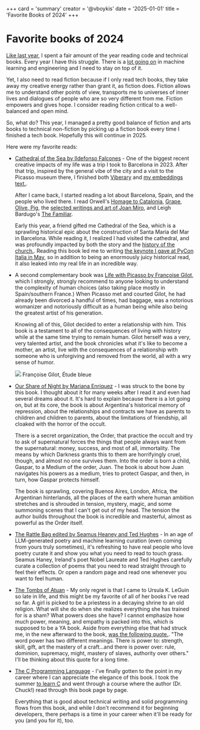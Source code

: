 +++
card = 'summary'
creator = '@vboykis'
date = '2025-01-01'
title = 'Favorite Books of 2024'
+++

# Favorite books of 2024

[Like last year](https://vickiboykis.com/essays/2023-12-26-favorite-books/), I spent a fair amount of the year reading code and technical books. Every year I have this struggle. There is a [lot going on](https://vickiboykis.com/2022/11/10/how-i-learn-machine-learning/) in machine learning and engineering and I need to stay on top of it. 

Yet, I also need to read fiction because if I only read tech books, they take away my creative energy rather than grant it, as fiction does. Fiction allows me to understand other points of view, transports me to universes of inner lives and dialogues of people who are so very different from me. Fiction empowers and gives hope.  I consider reading fiction critical to a well-balanced and open mind. 

So, what do? This year, I managed a pretty good balance of fiction and arts books to technical non-fiction by picking up a fiction book every time I finished a tech book. Hopefully this will continue in 2025. 

Here were my favorite reads: 

+ [Cathedral of the Sea by Ildefonso Falcones](https://www.goodreads.com/book/show/1790237.Cathedral_of_the_Sea) - One of the biggest recent creative impacts of my life was a trip I took to Barcelona in 2023. After that trip, inspired by the general vibe of the city and a visit to the Picasso museum there, I finished both [Viberary](https://vickiboykis.com/2024/01/05/retro-on-viberary/) and [my embeddings text.](https://github.com/veekaybee/what_are_embeddings/). 

    After I came back, I started reading a lot about Barcelona, Spain, and the people who lived there. I read Orwell's [Homage to Catalonia](https://en.wikipedia.org/wiki/Homage_to_Catalonia), [Grape, Olive, Pig](https://www.harpercollins.com/products/grape-olive-pig-matt-goulding?variant=32129872691234), the [selected writings and art of Joan Miro](https://www.goodreads.com/book/show/50622.Joan_Mir_), and Leigh Bardugo's [The Familiar](https://www.goodreads.com/book/show/133286777-the-familiar). 

    Early this year, a friend gifted me Cathedral of the Sea, which is a sprawling historical epic about the construction of Santa Maria del Mar in Barcelona. While reading it, I realized I had visited the cathedral, and was profoundly impacted by both the story and the [history of the church.](https://en.wikipedia.org/wiki/Santa_Maria_del_Mar,_Barcelona). Reading this book led me to writing [the keynote I gave at PyCon Italia in May](https://vickiboykis.com/2024/05/20/dont-worry-about-llms/), so in addition to being an enormously juicy historical read, it also leaked into my real life in an incredible way. 

+ A second complementary book was [Life with Picasso by Françoise Gilot](https://www.goodreads.com/book/show/234067.Life_with_Picasso), which I strongly, strongly recommend to anyone looking to understand the complexity of human choices (also taking place mostly in Spain/southern France.) When Picasso met and courted Gilot, he had already been divorced a handful of times, had baggage, was a notorious womanizer and notoriously difficult as a human being while also being the greatest artist of his generation. 

    Knowing all of this, Gilot decided to enter a relationship with him. This book is a testament to all of the consequences of living with history while at the same time trying to remain human. Gilot herself was a very, very talented artist, and the book chronicles what it's like to become a mother, an artist, live with the consequences of a relationship with someone who is unforgiving and removed from the world, all with a wry sense of humor. 


    ![](https://github.com/user-attachments/assets/6e465340-a53e-4e06-b65c-2775ee521492)
Françoise Gilot, Étude bleue

+ [Our Share of Night by Mariana Enríquez](https://www.goodreads.com/book/show/61111034-our-share-of-night)  - I was struck to the bone by this book. I thought about it for many weeks after I read it and even had several dreams about it. It's hard to explain because there is a lot going on, but at its core, the book is about Argentina's historical memory of repression, about the relationships and contracts we have as parents to children and children to parents, about the limitations of friendship, all cloaked with the horror of the occult. 

    There is a secret organization, the Order, that practice the occult and try to ask of supernatural forces the things that people always want from the supernatural: money, success, and most of all, immortality. The means by which Darkness grants this to them are horrifyingly cruel, though, and almost no one survives them. Into the order is born a child, Gaspar, to a Medium of the order, Juan. The book is about how Juan navigates his powers as a medium, tries to protect Gaspar, and then, in turn, how Gaspar protects himself. 

    The book is sprawling, covering Buenos Aires, London, Africa, the Argentinan hinterlands, all the places of the earth where human ambition stretches and is shrouded in tension, mystery, magic, and some summoning scenes that I can't get out of my head. The tension the author builds throughout the book is incredible and masterful, almost as powerful as the Order itself. 

+ [The Rattle Bag edited by Seamus Heaney and Ted Hughes](https://www.goodreads.com/book/show/574889.The_Rattle_Bag)  - In an age of LLM-generated poetry and machine learning curation (even coming from yours truly sometimes), it's refreshing to have real people who love poetry curate it and show you what you need to read to touch grass. Seamus Haney, Ireland's poet Nobel Laureate and Ted Hughes carefully curate a collection of poems that you need to read straight through to feel their effects. Or open a random page and read one whenever you want to feel human. 

+ [The Tombs of Atuan](https://www.goodreads.com/book/show/13662.The_Tombs_of_Atuan)  - My only regret is that I came to Ursula K. LeGuin so late in life, and this might be my favorite of all of her books I've read so far. A girl is picked to be a priestess in a decaying shrine to an old religion. What will she do when she realizes everything she has trained for is a sham? What powers does she have? I cannot emphasize how much power, meaning, and empathy is packed into this, which is supposed to be a YA book. Aside from everything else that had struck me, in the new afterward to the book, [was the following quote.](https://bsky.app/profile/vickiboykis.com/post/3lakoy2ovbk2a). "The word power has two different meanings. There is power to: strength, skill, gift, art the mastery of a craft...and there is power over: rule, dominion, supremacy,  might, mastery of slaves, authority over others." I'll be thinking about this quote for a long time. 

+ [The C Programming Language](https://en.wikipedia.org/wiki/The_C_Programming_Language) - I've finally gotten to the point in my career where I can appreciate the elegance of this book. I took the summer [to learn C](https://publish.obsidian.md/learning-c/Learning+C/Learn+C+Programming+and+OOP) and went through a course where the author (Dr. Chuck!) read through this book page by page. 

    Everything that is good about technical writing and solid programming flows from this book, and while I don't recommend it for beginning developers, there perhaps is a time in your career when it'll be ready for you (and you for it), too. 

